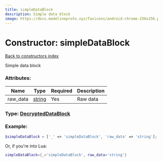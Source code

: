 ```yaml
---
title: simpleDataBlock
description: Simple data block
image: https://docs.madelineproto.xyz/favicons/android-chrome-256x256.png
---
```

# Constructor: simpleDataBlock  
[Back to constructors index](index.md)



Simple data block

### Attributes:

| Name     |    Type       | Required | Description |
|----------|---------------|----------|-------------|
|raw\_data|[string](../types/string.md) | Yes|Raw data|



### Type: [DecryptedDataBlock](../types/DecryptedDataBlock.md)


### Example:

```php
$simpleDataBlock = ['_' => 'simpleDataBlock', 'raw_data' => 'string'];
```  


Or, if you're into Lua:

```lua
simpleDataBlock={_='simpleDataBlock', raw_data='string'}

```


